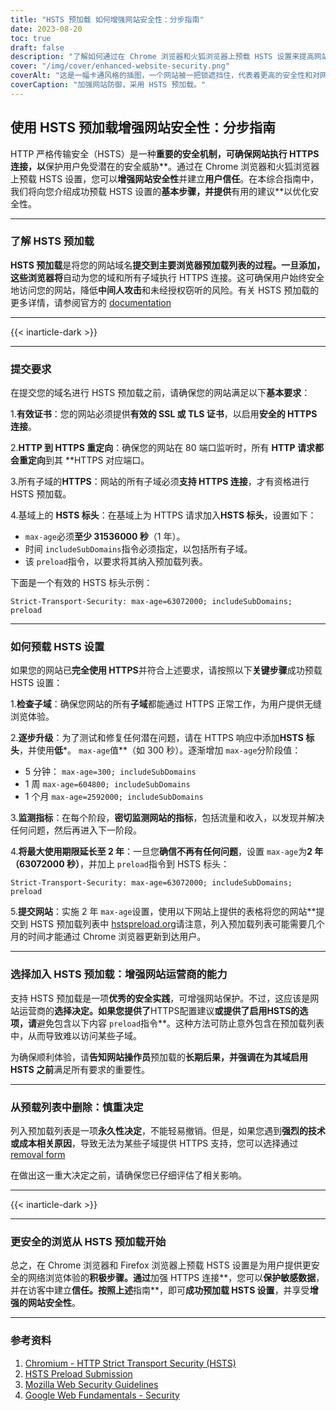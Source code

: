 ```yaml
---
title: "HSTS 预加载 如何增强网站安全性：分步指南"
date: 2023-08-20
toc: true
draft: false
description: "了解如何通过在 Chrome 浏览器和火狐浏览器上预载 HSTS 设置来提高网站安全性和用户信任度。请按照我们的分步指南进行无缝实施。"
cover: "/img/cover/enhanced-website-security.png"
coverAlt: "这是一幅卡通风格的插图，一个网站被一把锁遮挡住，代表着更高的安全性和对网络威胁的防护。"
coverCaption: "加强网站防御，采用 HSTS 预加载。"
---
```


## **使用 HSTS 预加载增强网站安全性：分步指南**

HTTP 严格传输安全（HSTS）是一种**重要的安全机制，可确保网站执行 HTTPS 连接，以**保护用户免受潜在的安全威胁**。通过在 Chrome 浏览器和火狐浏览器上预载 HSTS 设置，您可以**增强网站安全性**并建立**用户信任**。在本综合指南中，我们将向您介绍成功预载 HSTS 设置的**基本步骤，并提供**有用的建议**以优化安全性。

______

### **了解 HSTS 预加载**

**HSTS 预加载**是将您的网站域名**提交到主要浏览器预加载列表的过程。一旦添加，这些浏览器将**自动为您的域和所有子域执行 HTTPS 连接。这可确保用户始终安全地访问您的网站，降低**中间人攻击**和未经授权窃听的风险。有关 HSTS 预加载的更多详情，请参阅官方的 [documentation](https://hstspreload.org/)

______

{{< inarticle-dark >}}

______

### **提交要求**

在提交您的域名进行 HSTS 预加载之前，请确保您的网站满足以下**基本要求**：

1.**有效证书**：您的网站必须提供**有效的 SSL 或 TLS 证书**，以启用**安全的 HTTPS 连接**。

2.**HTTP 到 HTTPS 重定向**：确保您的网站在 80 端口监听时，所有 **HTTP 请求都会重定向**到其 **HTTPS 对应端口。

3.所有子域的**HTTPS**：网站的所有子域必须**支持 HTTPS 连接**，才有资格进行 HSTS 预加载。

4.基域上的 **HSTS 标头**：在基域上为 HTTPS 请求加入**HSTS 标头**，设置如下：
   - `max-age`必须**至少 31536000 秒**（1 年）。
   - 时间 `includeSubDomains`指令必须指定，以包括所有子域。
   - 该 `preload`指令，以要求将其纳入预加载列表。

下面是一个有效的 HSTS 标头示例：

```http
Strict-Transport-Security: max-age=63072000; includeSubDomains; preload
```

______

### **如何预载 HSTS 设置**

如果您的网站已**完全使用 HTTPS**并符合上述要求，请按照以下**关键步骤**成功预载 HSTS 设置：

1.**检查子域**：确保您网站的所有**子域**都能通过 HTTPS 正常工作，为用户提供无缝浏览体验。

2.**逐步升级**：为了测试和修复任何潜在问题，请在 HTTPS 响应中添加**HSTS 标头**，并使用**低***。 `max-age`值**（如 300 秒）。逐渐增加 `max-age`分阶段值：
   - 5 分钟： `max-age=300; includeSubDomains`
   - 1 周 `max-age=604800; includeSubDomains`
   - 1 个月 `max-age=2592000; includeSubDomains`

3.**监测指标**：在每个阶段，**密切监测网站的指标**，包括流量和收入，以发现并解决任何问题，然后再进入下一阶段。

4.**将最大使用期限延长至 2 年**：一旦您**确信不再有任何问题**，设置 `max-age`为**2 年（63072000 秒）**，并加上 `preload`指令到 HSTS 标头：
```http
Strict-Transport-Security: max-age=63072000; includeSubDomains; preload
```

5.**提交网站**：实施 2 年 `max-age`设置，使用以下网站上提供的表格将您的网站**提交到 HSTS 预加载列表中 [hstspreload.org](https://hstspreload.org/)请注意，列入预加载列表可能需要几个月的时间才能通过 Chrome 浏览器更新到达用户。
______

### **选择加入 HSTS 预加载：增强网站运营商的能力**

支持 HSTS 预加载是一项**优秀的安全实践**，可增强网站保护。不过，这应该是网站运营商的**选择决定。如果您提供了**HTTPS配置建议**或提供了启用HSTS的选项，请**避免包含以下内容 `preload`指令**。这种方法可防止意外包含在预加载列表中，从而导致难以访问某些子域。

为确保顺利体验，请**告知网站操作员**预加载的**长期后果，并强调在为其域启用 HSTS 之前**满足所有要求的重要性。

______

### **从预载列表中删除：慎重决定**

列入预加载列表是一项**永久性决定**，不能轻易撤销。但是，如果您遇到**强烈的技术或成本相关原因**，导致无法为某些子域提供 HTTPS 支持，您可以选择通过 [removal form](https://hstspreload.org/removal/)

在做出这一重大决定之前，请确保您已仔细评估了相关影响。
______

{{< inarticle-dark >}}

______

### **更安全的浏览从 HSTS 预加载开始**

总之，在 Chrome 浏览器和 Firefox 浏览器上预载 HSTS 设置是为用户提供更安全的网络浏览体验的**积极步骤。通过**加强 HTTPS 连接**，您可以**保护敏感数据**，并在访客中建立**信任。按照上述**指南**，即可**成功预加载 HSTS 设置**，并享受**增强的网站安全性**。

______

### 参考资料

1. [Chromium - HTTP Strict Transport Security (HSTS)](https://www.chromium.org/hsts/)
2. [HSTS Preload Submission](https://hstspreload.org/)
3. [Mozilla Web Security Guidelines](https://infosec.mozilla.org/guidelines/web_security)
4. [Google Web Fundamentals - Security](https://developers.google.com/web/fundamentals/security/)
